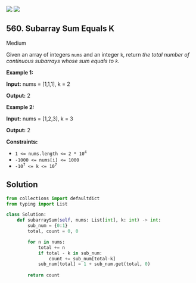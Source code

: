 [![](https://img.shields.io/github/stars/javadev/LeetCode-in-All?label=Stars&style=flat-square)](https://github.com/javadev/LeetCode-in-All)
[![](https://img.shields.io/github/forks/javadev/LeetCode-in-All?label=Fork%20me%20on%20GitHub%20&style=flat-square)](https://github.com/javadev/LeetCode-in-All/fork)

## 560\. Subarray Sum Equals K

Medium

Given an array of integers `nums` and an integer `k`, return _the total number of continuous subarrays whose sum equals to `k`_.

**Example 1:**

**Input:** nums = [1,1,1], k = 2

**Output:** 2 

**Example 2:**

**Input:** nums = [1,2,3], k = 3

**Output:** 2 

**Constraints:**

*   <code>1 <= nums.length <= 2 * 10<sup>4</sup></code>
*   `-1000 <= nums[i] <= 1000`
*   <code>-10<sup>7</sup> <= k <= 10<sup>7</sup></code>

## Solution

```python
from collections import defaultdict
from typing import List

class Solution:
    def subarraySum(self, nums: List[int], k: int) -> int:
        sub_num = {0:1}
        total, count = 0, 0

        for n in nums:
            total += n
            if total - k in sub_num:
                count += sub_num[total-k]
            sub_num[total] = 1 + sub_num.get(total, 0)
        
        return count
```